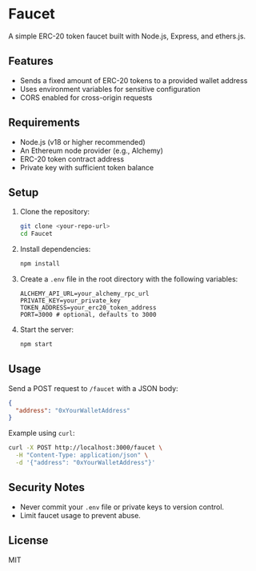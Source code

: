 # Faucet

A simple ERC-20 token faucet built with Node.js, Express, and ethers.js.

## Features
- Sends a fixed amount of ERC-20 tokens to a provided wallet address
- Uses environment variables for sensitive configuration
- CORS enabled for cross-origin requests

## Requirements
- Node.js (v18 or higher recommended)
- An Ethereum node provider (e.g., Alchemy)
- ERC-20 token contract address
- Private key with sufficient token balance

## Setup
1. Clone the repository:
   ```sh
   git clone <your-repo-url>
   cd Faucet
   ```
2. Install dependencies:
   ```sh
   npm install
   ```
3. Create a `.env` file in the root directory with the following variables:
   ```env
   ALCHEMY_API_URL=your_alchemy_rpc_url
   PRIVATE_KEY=your_private_key
   TOKEN_ADDRESS=your_erc20_token_address
   PORT=3000 # optional, defaults to 3000
   ```
4. Start the server:
   ```sh
   npm start
   ```

## Usage
Send a POST request to `/faucet` with a JSON body:
```json
{
  "address": "0xYourWalletAddress"
}
```

Example using `curl`:
```sh
curl -X POST http://localhost:3000/faucet \
  -H "Content-Type: application/json" \
  -d '{"address": "0xYourWalletAddress"}'
```

## Security Notes
- Never commit your `.env` file or private keys to version control.
- Limit faucet usage to prevent abuse.

## License
MIT
